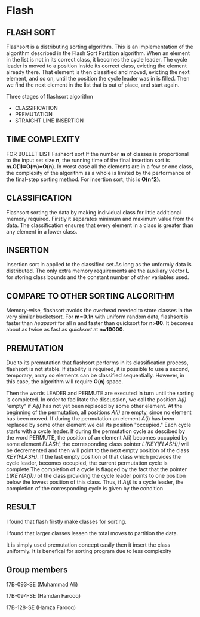# Flash
## FLASH SORT

Flashsort is a distributing sorting algorithm.
This is an implementation of the algorithm described in the Flash Sort Partition algorithm. When an element in the list is not in its correct class, it becomes the cycle leader. The cycle leader is moved to a position inside its correct class, evicting the element already there. That element is then classified and moved, evicting the next element, and so on, until the position the cycle leader was in is filled. Then we find the next element in the list that is out of place, and start again.

Three stages of flashsort algorithm
* CLASSIFICATION
* PREMUTATION
* STRAIGHT LINE INSERTION


## TIME COMPLEXITY 

  FOR BULLET LIST
Fashsort sort If the number **m** of classes is proportional to the input set size **n**, the running time of the final insertion sort is **m.O(1)=O(m)=O(n)**.
In worst case all the elements are in a few or one class, the complexity of the algorithm as a whole is limited by the performance of the final-step sorting method. For insertion sort, this is **O(n^2)**.
## CLASSIFICATION
Flashsort sorting the data by making individual class for little additional memory required.
Firstly it separates minimum and maximum value from the data.
The classification ensures that every element in a class is greater than any element in a lower class.
## INSERTION
Insertion sort in applied to the classified set.As long as the unformly data is distributed.
The only extra memory requirements are the auxiliary vector **L** for storing class bounds and the constant number of other variables used.
## COMPARE TO OTHER SORTING ALGORITHM
Memory-wise, flashsort avoids the overhead needed to store classes in the very similar bucketsort. For **m=0.1n** with uniform random data, flashsort is faster than *heapsort* for all n and faster than quicksort for **n>80**. It becomes about as twice as fast as *quicksort* at **n=10000**.
## PREMUTATION
Due to its premutation that flashsort performs in its classification process, flashsort is  not stable. If stability is required, it is possible to use a second, temporary, array so elements can be classified sequentially. However, in this case, the algorithm will require **O(n)** space.

Then the words LEADER and PERMUTE are executed in turn until the sorting is completed. In order to facilitate the discussion, we call the position *A(i)* “empty" if *A(i)* has not yet been replaced by some other element. At the beginning of the permutation, all positions *A(i)* are  empty, since no element has been moved.  If during the permutation an element A(i) has been replaced by some other  element  we call its position "occupied."
Each cycle starts with a cycle leader. If during the permutation cycle as descibed by the word PERMUTE, the position of  an element A(i) becomes occupied by some element *FLASH*, the corresponding class pointer *L(KEY(FLASH))* will be decremented and then will point to the next empty position of the class *KEY(FLASH)*. If the last empty position of that class which provides the cycle leader, becomes occupied, the current permutation cycle is complete.The completion of a cycle is flagged by the fact that the pointer *L(KEY(A(j)))* of the class providing the cycle leader points to one position below the lowest position of this class. Thus, if *A(j)*  is a cycle leader, the completion of the corresponding cycle is given by the condition 

## RESULT
I found that flash firstly make classes for sorting.

I found that larger classes lessen the total moves to partition the data.

It is simply used premutation concept easily then it insert the class uniformly. It is benefical for sorting program
 due to less complexity

## Group members 
17B-093-SE
(Muhammad Ali)

17B-094-SE
(Hamdan Farooq)

17B-128-SE
(Hamza Farooq)
